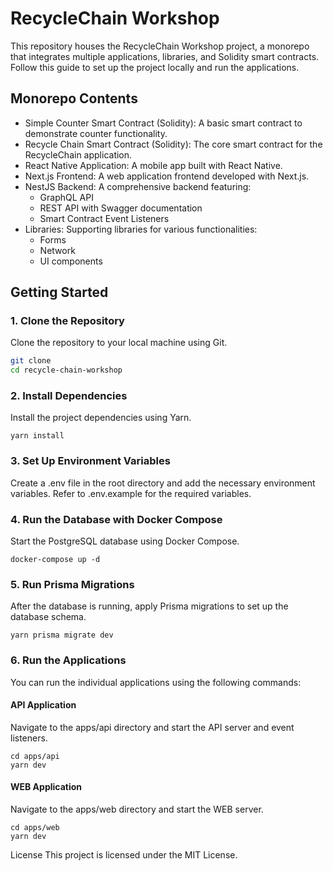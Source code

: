 # RecycleChain Workshop

This repository houses the RecycleChain Workshop project, a monorepo that integrates multiple applications, libraries, and Solidity smart contracts. Follow this guide to set up the project locally and run the applications.

## Monorepo Contents

- Simple Counter Smart Contract (Solidity): A basic smart contract to demonstrate counter functionality.
- Recycle Chain Smart Contract (Solidity): The core smart contract for the RecycleChain application.
- React Native Application: A mobile app built with React Native.
- Next.js Frontend: A web application frontend developed with Next.js.
- NestJS Backend: A comprehensive backend featuring:
  - GraphQL API
  - REST API with Swagger documentation
  - Smart Contract Event Listeners
- Libraries: Supporting libraries for various functionalities:
  - Forms
  - Network
  - UI components

## Getting Started

### 1. Clone the Repository

Clone the repository to your local machine using Git.

```bash
git clone
cd recycle-chain-workshop
```

### 2. Install Dependencies

Install the project dependencies using Yarn.

```
yarn install
```

### 3. Set Up Environment Variables

Create a .env file in the root directory and add the necessary environment variables. Refer to .env.example for the required variables.

### 4. Run the Database with Docker Compose

Start the PostgreSQL database using Docker Compose.

```
docker-compose up -d
```

### 5. Run Prisma Migrations

After the database is running, apply Prisma migrations to set up the database schema.

```
yarn prisma migrate dev
```

### 6. Run the Applications

You can run the individual applications using the following commands:

#### API Application

Navigate to the apps/api directory and start the API server and event listeners.

```
cd apps/api
yarn dev
```

#### WEB Application

Navigate to the apps/web directory and start the WEB server.

```
cd apps/web
yarn dev
```

License
This project is licensed under the MIT License.
